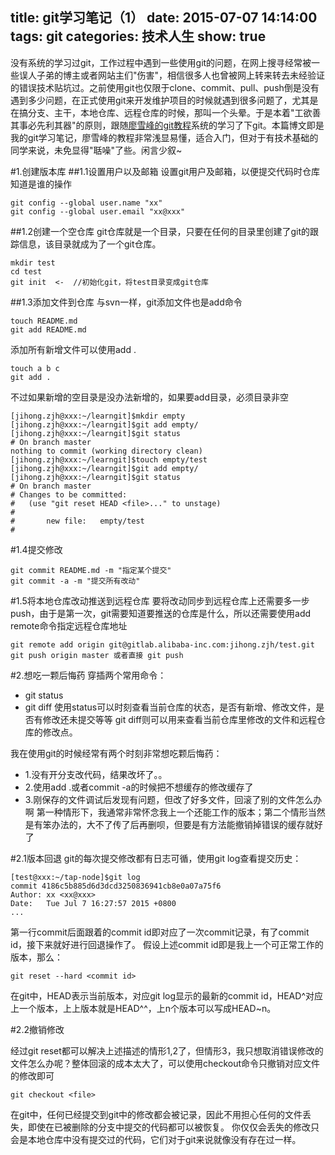 title: git学习笔记（1）
date: 2015-07-07 14:14:00
tags: git
categories: 技术人生
show: true
---
没有系统的学习过git，工作过程中遇到一些使用git的问题，在网上搜寻经常被一些误人子弟的博主或者网站主们"伤害"，相信很多人也曾被网上转来转去未经验证的错误技术贴坑过。之前使用git也仅限于clone、commit、pull、push倒是没有遇到多少问题，在正式使用git来开发维护项目的时候就遇到很多问题了，尤其是在搞分支、主干，本地仓库、远程仓库的时候，那叫一个头晕。于是本着"工欲善其事必先利其器"的原则，跟随[廖雪峰的git教程](http://www.liaoxuefeng.com/wiki/0013739516305929606dd18361248578c67b8067c8c017b000)系统的学习了下git。本篇博文即是我的git学习笔记，廖雪峰的教程非常浅显易懂，适合入门，但对于有技术基础的同学来说，未免显得"聒噪"了些。闲言少叙~

<!--more-->

#1.创建版本库
##1.1设置用户以及邮箱
设置git用户及邮箱，以便提交代码时仓库知道是谁的操作
```
git config --global user.name "xx"
git config --global user.email "xx@xxx"
```

##1.2创建一个空仓库
git仓库就是一个目录，只要在任何的目录里创建了git的跟踪信息，该目录就成为了一个git仓库。
```
mkdir test
cd test
git init  <-  //初始化git，将test目录变成git仓库
```
##1.3添加文件到仓库
与svn一样，git添加文件也是add命令
```
touch README.md
git add README.md
```
添加所有新增文件可以使用add .
```
touch a b c
git add .
```
不过如果新增的空目录是没办法新增的，如果要add目录，必须目录非空
```
[jihong.zjh@xxx:~/learngit]$mkdir empty
[jihong.zjh@xxx:~/learngit]$git add empty/
[jihong.zjh@xxx:~/learngit]$git status
# On branch master
nothing to commit (working directory clean)
[jihong.zjh@xxx:~/learngit]$touch empty/test
[jihong.zjh@xxx:~/learngit]$git add empty/
[jihong.zjh@xxx:~/learngit]$git status
# On branch master
# Changes to be committed:
#   (use "git reset HEAD <file>..." to unstage)
#
#       new file:   empty/test
#
```
#1.4提交修改
```
git commit README.md -m "指定某个提交"
git commit -a -m "提交所有改动"
```

#1.5将本地仓库改动推送到远程仓库
要将改动同步到远程仓库上还需要多一步push，由于是第一次，git需要知道要推送的仓库是什么，所以还需要使用add remote命令指定远程仓库地址
```
git remote add origin git@gitlab.alibaba-inc.com:jihong.zjh/test.git
git push origin master 或者直接 git push
```

#2.想吃一颗后悔药
穿插两个常用命令：
- git status
- git diff
使用status可以时刻查看当前仓库的状态，是否有新增、修改文件，是否有修改还未提交等等
git diff则可以用来查看当前仓库里修改的文件和远程仓库的修改点。

我在使用git的时候经常有两个时刻非常想吃颗后悔药：
- 1.没有开分支改代码，结果改坏了。。
- 2.使用add .或者commit -a的时候把不想缓存的修改缓存了
- 3.刚保存的文件调试后发现有问题，但改了好多文件，回滚了别的文件怎么办啊
第一种情形下，我通常非常怀念我上一个还能工作的版本；第二个情形当然是有笨办法的，大不了传了后再删呗，但要是有方法能撤销掉错误的缓存就好了

#2.1版本回退
git的每次提交修改都有日志可循，使用git log查看提交历史：
```
[test@xxx:~/tap-node]$git log
commit 4186c5b885d6d3dcd3250836941cb8e0a07a75f6
Author: xx <xx@xxx>
Date:   Tue Jul 7 16:27:57 2015 +0800
...
```
第一行commit后面跟着的commit id即对应了一次commit记录，有了commit id，接下来就好进行回退操作了。
假设上述commit id即是我上一个可正常工作的版本，那么：
```
git reset --hard <commit id>
```
在git中，HEAD表示当前版本，对应git log显示的最新的commit id，HEAD^对应上一个版本，上上版本就是HEAD^^，上n个版本可以写成HEAD~n。


#2.2撤销修改

经过git reset都可以解决上述描述的情形1,2了，但情形3，我只想取消错误修改的文件怎么办呢？整体回滚的成本太大了，可以使用checkout命令只撤销对应文件的修改即可
```
git checkout <file>
```


在git中，任何已经提交到git中的修改都会被记录，因此不用担心任何的文件丢失，即使在已被删除的分支中提交的代码都可以被恢复。
你仅仅会丢失的修改只会是本地仓库中没有提交过的代码，它们对于git来说就像没有存在过一样。
